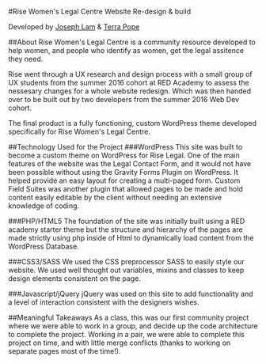 #Rise Women's Legal Centre Website Re-design & build

Developed by [Joseph Lam](https://github.com/Joseph-Lam "Joseph's Github Profile!") & [Terra Pope](https://github.com/teeppope "Terra's Github Profile!")

##About
Rise Women's Legal Centre is a community resource developed to help women, and people who identify as women, get the legal assitence they need.

Rise went through a UX research and design process with a small group of UX students from the summer 2016 cohort at RED Academy to assess the nessesary changes for a whole website redesign. Which was then handed over to be built out by two developers from the summer 2016 Web Dev cohort.

The final product is a fully functioning, custom WordPress theme developed specifically for Rise Women's Legal Centre.

##Technology Used for the Project
###WordPress
This site was built to become a custom theme on WordPress for Rise Legal. One of the main features of the website was the Legal Contact Form, and it would not have been possible without using the Gravity Forms Plugin on WordPress. It helped provide an easy layout for creating a multi-paged form. Custom Field Suites was another plugin that allowed pages to be made and hold content easily editable by the client without needing an extensive knowledge of coding. 

###PHP/HTML5
The foundation of the site was initially built using a RED academy starter theme but the structure and hierarchy of the pages are made strictly using php inside of Html to dynamically load content from the WordPress Database.

###CSS3/SASS
We used the CSS preprocessor SASS to easily style our website. We used well thought out variables, mixins and classes to keep design elements consistent on the page.

###Javascript/jQuery
jQuery was used on this site to add functionality and a level of interaction consistent with the designers wishes.


##Meaningful Takeaways
As a class, this was our first community project where we were able to work in a group, and decide up the code architecture to complete the project. Working in a pair, we were able to complete this project on time, and with little merge conflicts (thanks to working on separate pages most of the time!).